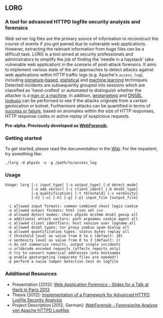 ## LORG
### A tool for advanced HTTPD logfile security analysis and forensics

Web server log files are the primary source of information to reconstruct the course of events if you got pwned due to vulnerable web applications. However, extracting the relevant information from huge files can be a difficult task. LORG is a tool aimed at security professionals and administrators to simplify the job of finding the 'needle in a haystack' (aka vulnerable web application) in the scenario of post-attack forensics. It aims to implement various state of the art approaches to detect attacks against web applications within HTTP traffic logs (e.g. Apache's `access_log`), including [signature-based](https://github.com/jensvoid/lorg/wiki#phpids), [statistical](https://github.com/jensvoid/lorg/wiki#chars) and [machine learning](https://github.com/jensvoid/lorg/wiki#mcshmm) techniques. Detected incidents are subsequently grouped into sessions which are classified as 'hand-crafted' or automated to distinguish whether the attacker is a [man or a machine](https://github.com/jensvoid/lorg/wiki#summerization). In addition, [geotargeting](https://github.com/jensvoid/lorg/wiki#geotargeting) and [DNSBL lookups](https://github.com/jensvoid/lorg/wiki#dnsbl-lookups) can be performed to see if the attacks originate from a certain geolocation or botnet. Furthermore attacks can be quantified in terms of [success or failure](https://github.com/jensvoid/lorg/wiki#attack-quantification), based on anomalies within the size of HTTP responses, HTTP response codes or active replay of suspicious requests.

**Pre-alpha. Previously developed as [WebForensik](http://sourceforge.net/projects/webforensik/).**

### Getting started

To get started, please read the documentation in the [Wiki](https://github.com/jensvoid/lorg/wiki/). For the impatient, try something like:
```
./lorg -d phpids -u -g /path/to/access_log
```

### Usage
```
Usage: lorg [-i input_type] [-o output_type] [-d detect_mode]
            [-a add_vector] [-c client_ident] [-b dnsbl_type]
            [-q quantification] [-t threshold] [-v verbosity]
            [-n] [-u] [-h] [-g] [-p] input_file [output_file]

 -i allowed input formats: common combined vhost logio cookie
 -o allowed output formats: html json xml csv
 -d allowed detect modes: chars phpids mcshmm dnsbl geoip all
 -a additional attack vectors: path argnames cookie agent all
 -c allowed client identfiers: host session user logname all
 -b allowed dnsbl types: tor proxy zombie spam dialup all
 -q allowed quantification types: status bytes replay all
 -t threshold level as value from 0 to n (default: 10)
 -v verbosity level as value from 0 to 3 (default: 1)
 -n do not summarize results, output single incidents
 -u urldecode encoded requests (affects reports only)
 -h try to convert numerical addresses into hostnames
 -g enable geotargeting (separate files are needed!)
 -p perform a naive tamper detection test on logfile

```

### Additional Resources

* Presentation [2013]: [Web Application Forensics - Slides for a Talk at Hack in Paris 2013](https://github.com/jensvoid/lorg/tree/master/papers/2013-hip-conference-slides.pdf)
* Thesis [2012]: [Implementation of a Framework for Advanced HTTPD Logfile Security Analysis](https://github.com/jensvoid/lorg/tree/master/papers/2012-web-application-forensics.pdf)
* Project Description [2012, German]: [WebForensik - Forensische Analyse von Apache HTTPD Logfiles](https://github.com/jensvoid/lorg/tree/master/papers/2012-webforensik-german.pdf)
